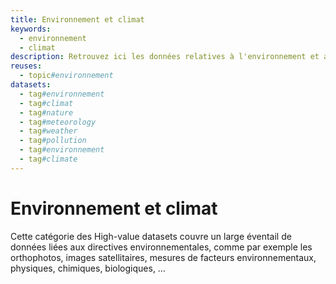 ```yaml
---
title: Environnement et climat
keywords:
  - environnement
  - climat
description: Retrouvez ici les données relatives à l'environnement et au climat
reuses:
  - topic#environnement
datasets:
  - tag#environnement
  - tag#climat
  - tag#nature
  - tag#meteorology
  - tag#weather
  - tag#pollution
  - tag#environnement
  - tag#climate
---
```

# Environnement et climat

Cette catégorie des High-value datasets couvre un large éventail de données liées aux directives environnementales, comme par exemple les orthophotos, images satellitaires, mesures de facteurs environnementaux, physiques, chimiques, biologiques, …

							
